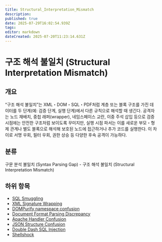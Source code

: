 ```yaml
---
title: Structural_Interpretation_Mismatch
description: 
published: true
date: 2025-07-29T16:02:54.939Z
tags: 
editor: markdown
dateCreated: 2025-07-20T11:23:14.631Z
---
```


# 구조 해석 불일치 (Structural Interpretation Mismatch)

## 개요

“구조 해석 불일치”는 XML・DOM・SQL・PDF처럼 계층 또는 블록 구조를 가진 데이터를 두 단계(예: 검증 단계, 실행 단계)에서 다른 규칙으로 해석할 때 생긴다. 공격자는 노드 재배치, 중첩 래퍼(wrapper), 네임스페이스 교란, 이중 주석 삽입 등으로 검증 시점에는 안전한 구조처럼 보이도록 꾸미지만, 실행 시점 파서는 이를 새로운 부모・형제 관계나 별도 블록으로 해석해 보호된 노드에 접근하거나 추가 코드를 실행한다. 이 차이로 서명 우회, 필터 우회, 권한 상승 등 다양한 후속 공격이 가능하다.

## 분류

구문 분석 불일치 (Syntax Parsing Gap) - 구조 해석 불일치 (Structural Interpretation Mismatch)

## 하위 항목

* [SQL Smuggling](https://semanticgap.mjsec.kr/en/home/Syntax_Parsing_Gap/Structural_Interpretation_Mismatch/SQL_Smuggling)
* [XML Signature Wrapping](https://semanticgap.mjsec.kr/en/home/Syntax_Parsing_Gap/Structural_Interpretation_Mismatch/XML_Signature_Wrapping)
* [DOMPurify namespace confusion](https://semanticgap.mjsec.kr/en/home/Syntax_Parsing_Gap/Structural_Interpretation_Mismatch/DOMPurify_namespace_confusion)
* [Document Format Parsing Discrepancy](https://semanticgap.mjsec.kr/en/home/Syntax_Parsing_Gap/Structural_Interpretation_Mismatch/Document_Format_Parsing_Discrepancy)
* [Apache Handler Confusion](https://semanticgap.mjsec.kr/en/home/Syntax_Parsing_Gap/Structural_Interpretation_Mismatch/Apache_Handler_Confusion)
* [JSON Structure Confusion](https://semanticgap.mjsec.kr/en/home/Syntax_Parsing_Gap/Structural_Interpretation_Mismatch/JSON_Structure_Confusion)
* [Double Dash SQL Injection](https://semanticgap.mjsec.kr/en/home/Syntax_Parsing_Gap/Structural_Interpretation_Mismatch/Double_Dash_SQL_Injection)
* [Shellshock](https://semanticgap.mjsec.kr/en/home/Syntax_Parsing_Gap/Structural_Interpretation_Mismatch/Shellshock)
